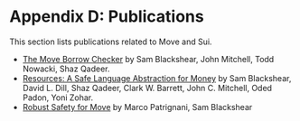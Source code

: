 # Appendix D: Publications

This section lists publications related to Move and Sui.

- [The Move Borrow Checker](https://arxiv.org/abs/2205.05181) by Sam Blackshear, John Mitchell, Todd
  Nowacki, Shaz Qadeer.
- [Resources: A Safe Language Abstraction for Money](https://arxiv.org/abs/2004.05106) by Sam
  Blackshear, David L. Dill, Shaz Qadeer, Clark W. Barrett, John C. Mitchell, Oded Padon, Yoni
  Zohar.
- [Robust Safety for Move](https://arxiv.org/abs/2110.05043) by Marco Patrignani, Sam Blackshear
